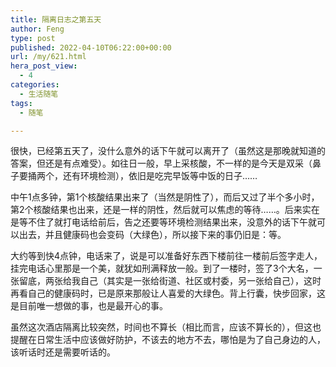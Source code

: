 ```yaml
---
title: 隔离日志之第五天
author: Feng
type: post
published: 2022-04-10T06:22:00+00:00
url: /my/621.html
hera_post_view:
  - 4
categories:
  - 生活随笔
tags:
  - 随笔

---
```

很快，已经第五天了，没什么意外的话下午就可以离开了（虽然这是那晚就知道的答案，但还是有点难受）。如往日一般，早上采核酸，不一样的是今天是双采（鼻子要捅两个，还有环境检测），依旧是吃完早饭等中饭的日子……

<!--more-->

中午1点多钟，第1个核酸结果出来了（当然是阴性了），而后又过了半个多小时，第2个核酸结果也出来，还是一样的阴性，然后就可以焦虑的等待……。后来实在是等不住了就打电话给前后，告之还要等环境检测结果出来，没意外的话下午就可以出去，并且健康码也会变码（大绿色），所以接下来的事仍旧是：等。

大约等到快4点钟，电话来了，说是可以准备好东西下楼前往一楼前后签字走人，挂完电话心里那是一个美，就犹如刑满释放一般。到了一楼时，签了3个大名，一张留底，两张给我自己（其实是一张给街道、社区或村委，另一张给自己），这时再看自己的健康码时，已是原来那般让人喜爱的大绿色。背上行囊，快步回家，这是目前唯一想做的事，也是最开心的事。

虽然这次酒店隔离比较突然，时间也不算长（相比而言，应该不算长的），但这也提醒在日常生活中应该做好防护，不该去的地方不去，哪怕是为了自己身边的人，该听话时还是需要听话的。